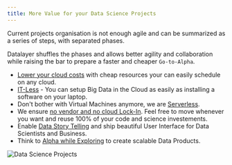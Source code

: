 ```yaml
---
title: More Value for your Data Science Projects
---
```


Current projects organisation is not enough agile and can be summarized as a series of steps, with separated phases.

Datalayer shuffles the phases and allows better agility and collaboration while raising the bar to prepare a faster and cheaper `Go-to-Alpha`.

+ [Lower your cloud costs](/docs/why-cost-less) with cheap resources your can easily schedule on any cloud.
+ [IT-Less](/docs/why-it-less) - You can setup Big Data in the Cloud as easily as installing a software on your laptop.
+ Don't bother with Virtual Machines anymore, we are [Serverless](/docs/why-serverless).
+ We ensure [no vendor and no cloud Lock-In](/docs/why-no-lock-in). Feel free to move whenever you want and reuse 100% of your code and science investements.
+ Enable [Data Story Telling](/docs/why-collaborative-story-telling) and ship beautiful User Interface for Data Scientists and Business.
+ Think to [Alpha while Exploring](/docs//why-exploration-to-alpha) to create scalable Data Products.

![Data Science Projects](/images/datalayer/data-science-projects.svg "Data Science Projects")
